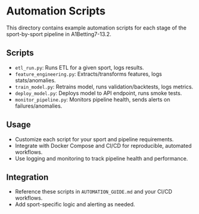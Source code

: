 # Automation Scripts

This directory contains example automation scripts for each stage of the sport-by-sport pipeline in A1Betting7-13.2.

## Scripts

- `etl_run.py`: Runs ETL for a given sport, logs results.
- `feature_engineering.py`: Extracts/transforms features, logs stats/anomalies.
- `train_model.py`: Retrains model, runs validation/backtests, logs metrics.
- `deploy_model.py`: Deploys model to API endpoint, runs smoke tests.
- `monitor_pipeline.py`: Monitors pipeline health, sends alerts on failures/anomalies.

## Usage

- Customize each script for your sport and pipeline requirements.
- Integrate with Docker Compose and CI/CD for reproducible, automated workflows.
- Use logging and monitoring to track pipeline health and performance.

## Integration

- Reference these scripts in `AUTOMATION_GUIDE.md` and your CI/CD workflows.
- Add sport-specific logic and alerting as needed.

